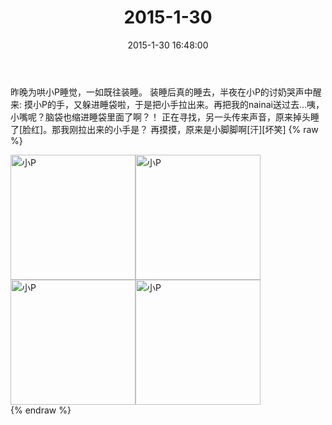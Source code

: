 ﻿---
title: "2015-1-30"
date: 2015-1-30 16:48:00
tags: 文字
categories: 妈妈
---
昨晚为哄小P睡觉，一如既往装睡。
装睡后真的睡去，半夜在小P的讨奶哭声中醒来:
摸小P的手，又躲进睡袋啦，于是把小手拉出来。再把我的nainai送过去...咦，小嘴呢？脑袋也缩进睡袋里面了啊？！
正在寻找，另一头传来声音，原来掉头睡了[脸红]。那我刚拉出来的小手是？
再摸摸，原来是小脚脚啊[汗][坏笑]
{% raw %}
<div style="width:500 px">
<div style="float:left; width:100 px"><img src="/images/微信图片_20171011081116.jpg" width="200" alt="小P"></div>
<div style="float:left; width:100 px"><img src="/images/微信图片_20171011081130.jpg" width="200" alt="小P"></div>
<div style="float:left; width:100 px"><img src="/images/微信图片_20171011081141.jpg" width="200" alt="小P"></div>
<div style="float:left; width:100 px"><img src="/images/微信图片_20171011081150.jpg" width="200" alt="小P"></div>
<div style="clear:both"></div>
</div>
{% endraw %}
